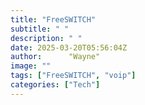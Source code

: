 ```yaml
---
title: "FreeSWITCH"
subtitle: " "
description: " "
date: 2025-03-20T05:56:04Z
author:      "Wayne"
image: ""
tags: ["FreeSWITCH", "voip"]
categories: ["Tech"]
---
```

